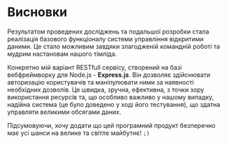 # Висновки

Результатом проведених досліджень та подальшої розробки стала реалізація базового функціоналу системи управління відкритими даними. Це стало можливим завдяки злагодженій командній роботі та мудрим настановам нашого тімліда. 

Конкретно мій варіант RESTfull сервісу, створений на базі вебфреймворку для Node.js - **Express.js**. Він дозволяє здійснювати авторизацію користувачів та маніпулювати ними за наявності необхідних дозволів. Це швидка, зручна, ефективна, з точки зору використання ресурсів та, що особливо важливо у нашому випадку, надійна система (це було доведено у ході його тестування), що здатна управляти великими обсягами даних.

Підсумовуючи, хочу додати що цей програмний продукт безперечно має усі шанси на велике та світле майбутнє! `;)`
